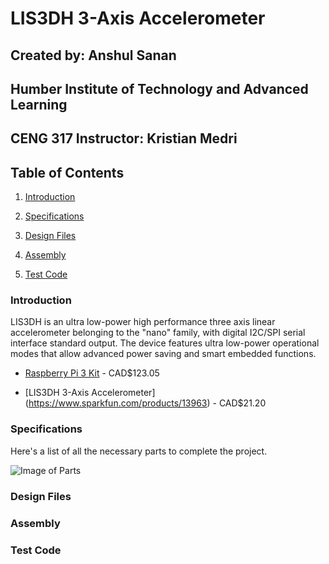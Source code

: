 # LIS3DH 3-Axis Accelerometer
## Created by: Anshul Sanan
## Humber Institute of Technology and Advanced Learning
## CENG 317 Instructor: Kristian Medri

## Table of Contents
1. [Introduction](#introduction)

2. [Specifications](#specifications)

3. [Design Files](#design-files)

4. [Assembly](#assembly)

5. [Test Code](#test-code)



### Introduction

LIS3DH is an ultra low-power high performance three axis linear accelerometer belonging to the "nano" family, with digital I2C/SPI serial interface standard output.
The device features ultra low-power operational modes that allow advanced power saving and smart embedded functions.

* [Raspberry Pi 3 Kit](https://www.amazon.ca/CanaKit-Raspberry-Complete-Starter-Kit/dp/B01CCF6V3A/ref=sr_1_5?s=pc&ie=UTF8&qid=1516324581&sr=1-5&keywords=Raspberry+Pi+3) - CAD$123.05

* [LIS3DH 3-Axis Accelerometer] (https://www.sparkfun.com/products/13963) - CAD$21.20



### Specifications

Here's a list of all the necessary parts to complete the project.

![Image of Parts]()



### Design Files




### Assembly



### Test Code

###
